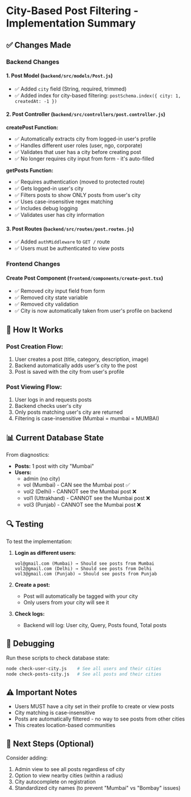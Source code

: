 # City-Based Post Filtering - Implementation Summary

## ✅ Changes Made

### Backend Changes

#### 1. Post Model (`backend/src/models/Post.js`)
- ✅ Added `city` field (String, required, trimmed)
- ✅ Added index for city-based filtering: `postSchema.index({ city: 1, createdAt: -1 })`

#### 2. Post Controller (`backend/src/controllers/post.controller.js`)

**createPost Function:**
- ✅ Automatically extracts city from logged-in user's profile
- ✅ Handles different user roles (user, ngo, corporate)
- ✅ Validates that user has a city before creating post
- ✅ No longer requires city input from form - it's auto-filled

**getPosts Function:**
- ✅ Requires authentication (moved to protected route)
- ✅ Gets logged-in user's city
- ✅ Filters posts to show ONLY posts from user's city
- ✅ Uses case-insensitive regex matching
- ✅ Includes debug logging
- ✅ Validates user has city information

#### 3. Post Routes (`backend/src/routes/post.routes.js`)
- ✅ Added `authMiddleware` to `GET /` route
- ✅ Users must be authenticated to view posts

### Frontend Changes

#### Create Post Component (`frontend/components/create-post.tsx`)
- ✅ Removed city input field from form
- ✅ Removed city state variable
- ✅ Removed city validation
- ✅ City is now automatically taken from user's profile on backend

## 🎯 How It Works

### Post Creation Flow:
1. User creates a post (title, category, description, image)
2. Backend automatically adds user's city to the post
3. Post is saved with the city from user's profile

### Post Viewing Flow:
1. User logs in and requests posts
2. Backend checks user's city
3. Only posts matching user's city are returned
4. Filtering is case-insensitive (Mumbai = mumbai = MUMBAI)

## 📊 Current Database State

From diagnostics:
- **Posts:** 1 post with city "Mumbai"
- **Users:**
  - admin (no city)
  - vol (Mumbai) - CAN see the Mumbai post ✅
  - vol2 (Delhi) - CANNOT see the Mumbai post ❌
  - vol1 (Uttrakhand) - CANNOT see the Mumbai post ❌
  - vol3 (Punjab) - CANNOT see the Mumbai post ❌

## 🔍 Testing

To test the implementation:

1. **Login as different users:**
   ```
   vol@gmail.com (Mumbai) → Should see posts from Mumbai
   vol2@gmail.com (Delhi) → Should see posts from Delhi
   vol3@gmail.com (Punjab) → Should see posts from Punjab
   ```

2. **Create a post:**
   - Post will automatically be tagged with your city
   - Only users from your city will see it

3. **Check logs:**
   - Backend will log: User city, Query, Posts found, Total posts

## 🐛 Debugging

Run these scripts to check database state:
```bash
node check-user-city.js    # See all users and their cities
node check-posts-city.js   # See all posts and their cities
```

## ⚠️ Important Notes

- Users MUST have a city set in their profile to create or view posts
- City matching is case-insensitive
- Posts are automatically filtered - no way to see posts from other cities
- This creates location-based communities

## 🚀 Next Steps (Optional)

Consider adding:
1. Admin view to see all posts regardless of city
2. Option to view nearby cities (within a radius)
3. City autocomplete on registration
4. Standardized city names (to prevent "Mumbai" vs "Bombay" issues)
